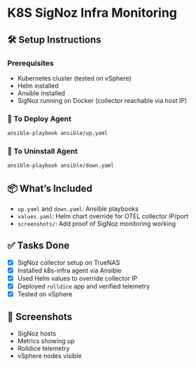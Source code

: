 # K8S SigNoz Infra Monitoring

## 🛠 Setup Instructions

### Prerequisites

- Kubernetes cluster (tested on vSphere)
- Helm installed
- Ansible installed
- SigNoz running on Docker (collector reachable via host IP)

### 🔼 To Deploy Agent

```bash
ansible-playbook ansible/up.yaml
```

### 🔽 To Uninstall Agent

```bash
ansible-playbook ansible/down.yaml
```

## 📦 What’s Included

- `up.yaml` and `down.yaml`: Ansible playbooks
- `values.yaml`: Helm chart override for OTEL collector IP/port
- `screenshots/`: Add proof of SigNoz monitoring working

## ✅ Tasks Done

- [x] SigNoz collector setup on TrueNAS
- [x] Installed k8s-infra agent via Ansible
- [x] Used Helm values to override collector IP
- [x] Deployed `rolldice` app and verified telemetry
- [x] Tested on vSphere

## 📸 Screenshots

- SigNoz hosts
- Metrics showing up
- Rolldice telemetry
- vSphere nodes visible
